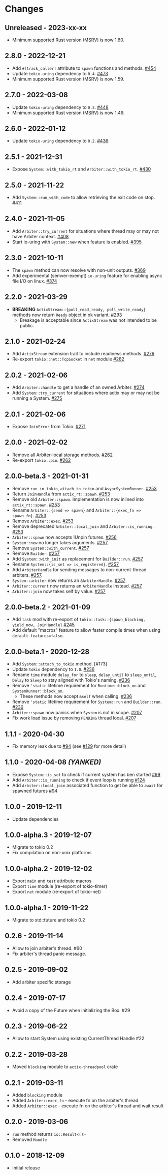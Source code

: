 # Changes

## Unreleased - 2023-xx-xx

- Minimum supported Rust version (MSRV) is now 1.60.

## 2.8.0 - 2022-12-21

- Add `#[track_caller]` attribute to `spawn` functions and methods. [#454]
- Update `tokio-uring` dependency to `0.4`. [#473]
- Minimum supported Rust version (MSRV) is now 1.59.

[#454]: https://github.com/actix/actix-net/pull/454
[#473]: https://github.com/actix/actix-net/pull/473

## 2.7.0 - 2022-03-08

- Update `tokio-uring` dependency to `0.3`. [#448]
- Minimum supported Rust version (MSRV) is now 1.49.

[#448]: https://github.com/actix/actix-net/pull/448

## 2.6.0 - 2022-01-12

- Update `tokio-uring` dependency to `0.2`. [#436]

[#436]: https://github.com/actix/actix-net/pull/436

## 2.5.1 - 2021-12-31

- Expose `System::with_tokio_rt` and `Arbiter::with_tokio_rt`. [#430]

[#430]: https://github.com/actix/actix-net/pull/430

## 2.5.0 - 2021-11-22

- Add `System::run_with_code` to allow retrieving the exit code on stop. [#411]

[#411]: https://github.com/actix/actix-net/pull/411

## 2.4.0 - 2021-11-05

- Add `Arbiter::try_current` for situations where thread may or may not have Arbiter context. [#408]
- Start io-uring with `System::new` when feature is enabled. [#395]

[#395]: https://github.com/actix/actix-net/pull/395
[#408]: https://github.com/actix/actix-net/pull/408

## 2.3.0 - 2021-10-11

- The `spawn` method can now resolve with non-unit outputs. [#369]
- Add experimental (semver-exempt) `io-uring` feature for enabling async file I/O on linux. [#374]

[#369]: https://github.com/actix/actix-net/pull/369
[#374]: https://github.com/actix/actix-net/pull/374

## 2.2.0 - 2021-03-29

- **BREAKING** `ActixStream::{poll_read_ready, poll_write_ready}` methods now return `Ready` object in ok variant. [#293]
  - Breakage is acceptable since `ActixStream` was not intended to be public.

[#293]: https://github.com/actix/actix-net/pull/293

## 2.1.0 - 2021-02-24

- Add `ActixStream` extension trait to include readiness methods. [#276]
- Re-export `tokio::net::TcpSocket` in `net` module [#282]

[#276]: https://github.com/actix/actix-net/pull/276
[#282]: https://github.com/actix/actix-net/pull/282

## 2.0.2 - 2021-02-06

- Add `Arbiter::handle` to get a handle of an owned Arbiter. [#274]
- Add `System::try_current` for situations where actix may or may not be running a System. [#275]

[#274]: https://github.com/actix/actix-net/pull/274
[#275]: https://github.com/actix/actix-net/pull/275

## 2.0.1 - 2021-02-06

- Expose `JoinError` from Tokio. [#271]

[#271]: https://github.com/actix/actix-net/pull/271

## 2.0.0 - 2021-02-02

- Remove all Arbiter-local storage methods. [#262]
- Re-export `tokio::pin`. [#262]

[#262]: https://github.com/actix/actix-net/pull/262

## 2.0.0-beta.3 - 2021-01-31

- Remove `run_in_tokio`, `attach_to_tokio` and `AsyncSystemRunner`. [#253]
- Return `JoinHandle` from `actix_rt::spawn`. [#253]
- Remove old `Arbiter::spawn`. Implementation is now inlined into `actix_rt::spawn`. [#253]
- Rename `Arbiter::{send => spawn}` and `Arbiter::{exec_fn => spawn_fn}`. [#253]
- Remove `Arbiter::exec`. [#253]
- Remove deprecated `Arbiter::local_join` and `Arbiter::is_running`. [#253]
- `Arbiter::spawn` now accepts !Unpin futures. [#256]
- `System::new` no longer takes arguments. [#257]
- Remove `System::with_current`. [#257]
- Remove `Builder`. [#257]
- Add `System::with_init` as replacement for `Builder::run`. [#257]
- Rename `System::{is_set => is_registered}`. [#257]
- Add `ArbiterHandle` for sending messages to non-current-thread arbiters. [#257].
- `System::arbiter` now returns an `&ArbiterHandle`. [#257]
- `Arbiter::current` now returns an `ArbiterHandle` instead. [#257]
- `Arbiter::join` now takes self by value. [#257]

[#253]: https://github.com/actix/actix-net/pull/253
[#254]: https://github.com/actix/actix-net/pull/254
[#256]: https://github.com/actix/actix-net/pull/256
[#257]: https://github.com/actix/actix-net/pull/257

## 2.0.0-beta.2 - 2021-01-09

- Add `task` mod with re-export of `tokio::task::{spawn_blocking, yield_now, JoinHandle}` [#245]
- Add default "macros" feature to allow faster compile times when using `default-features=false`.

[#245]: https://github.com/actix/actix-net/pull/245

## 2.0.0-beta.1 - 2020-12-28

- Add `System::attach_to_tokio` method. [#173]
- Update `tokio` dependency to `1.0`. [#236]
- Rename `time` module `delay_for` to `sleep`, `delay_until` to `sleep_until`, `Delay` to `Sleep` to stay aligned with Tokio's naming. [#236]
- Remove `'static` lifetime requirement for `Runtime::block_on` and `SystemRunner::block_on`.
  - These methods now accept `&self` when calling. [#236]
- Remove `'static` lifetime requirement for `System::run` and `Builder::run`. [#236]
- `Arbiter::spawn` now panics when `System` is not in scope. [#207]
- Fix work load issue by removing `PENDING` thread local. [#207]

[#207]: https://github.com/actix/actix-net/pull/207
[#236]: https://github.com/actix/actix-net/pull/236

## 1.1.1 - 2020-04-30

- Fix memory leak due to [#94] (see [#129] for more detail)

[#129]: https://github.com/actix/actix-net/issues/129

## 1.1.0 - 2020-04-08 _(YANKED)_

- Expose `System::is_set` to check if current system has ben started [#99]
- Add `Arbiter::is_running` to check if event loop is running [#124]
- Add `Arbiter::local_join` associated function to get be able to `await` for spawned futures [#94]

[#94]: https://github.com/actix/actix-net/pull/94
[#99]: https://github.com/actix/actix-net/pull/99
[#124]: https://github.com/actix/actix-net/pull/124

## 1.0.0 - 2019-12-11

- Update dependencies

## 1.0.0-alpha.3 - 2019-12-07

- Migrate to tokio 0.2
- Fix compilation on non-unix platforms

## 1.0.0-alpha.2 - 2019-12-02

- Export `main` and `test` attribute macros
- Export `time` module (re-export of tokio-timer)
- Export `net` module (re-export of tokio-net)

## 1.0.0-alpha.1 - 2019-11-22

- Migrate to std::future and tokio 0.2

## 0.2.6 - 2019-11-14

- Allow to join arbiter's thread. #60
- Fix arbiter's thread panic message.

## 0.2.5 - 2019-09-02

- Add arbiter specific storage

## 0.2.4 - 2019-07-17

- Avoid a copy of the Future when initializing the Box. #29

## 0.2.3 - 2019-06-22

- Allow to start System using existing CurrentThread Handle #22

## 0.2.2 - 2019-03-28

- Moved `blocking` module to `actix-threadpool` crate

## 0.2.1 - 2019-03-11

- Added `blocking` module
- Added `Arbiter::exec_fn` - execute fn on the arbiter's thread
- Added `Arbiter::exec` - execute fn on the arbiter's thread and wait result

## 0.2.0 - 2019-03-06

- `run` method returns `io::Result<()>`
- Removed `Handle`

## 0.1.0 - 2018-12-09

- Initial release
